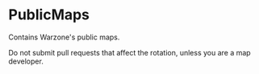 # PublicMaps

Contains Warzone's public maps.

Do not submit pull requests that affect the rotation, unless you are a map developer.

